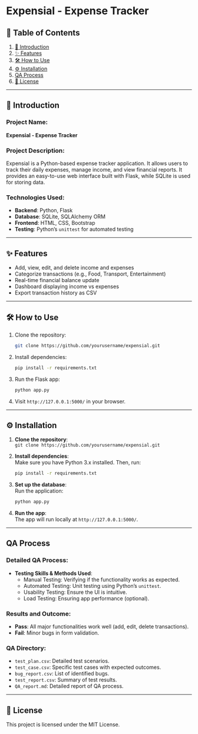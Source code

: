 
# Expensial - Expense Tracker

## 📑 Table of Contents
1. [🧾 Introduction](#introduction)
2. [✨ Features](#features)
3. [🛠️ How to Use](#how-to-use)
4. [⚙️ Installation](#installation)
5. [QA Process](#qa-process)
6. [📝 License](#license)

---

## 🧾 Introduction

### **Project Name**:  
**Expensial - Expense Tracker**

### **Project Description**:  
Expensial is a Python-based expense tracker application. It allows users to track their daily expenses, manage income, and view financial reports. It provides an easy-to-use web interface built with Flask, while SQLite is used for storing data.

### **Technologies Used**:  
- **Backend**: Python, Flask
- **Database**: SQLite, SQLAlchemy ORM
- **Frontend**: HTML, CSS, Bootstrap
- **Testing**: Python’s `unittest` for automated testing

---

## ✨ Features
- Add, view, edit, and delete income and expenses
- Categorize transactions (e.g., Food, Transport, Entertainment)
- Real-time financial balance update
- Dashboard displaying income vs expenses
- Export transaction history as CSV

---

## 🛠️ How to Use

1. Clone the repository:
   ```bash
   git clone https://github.com/yourusername/expensial.git
   ```

2. Install dependencies:
   ```bash
   pip install -r requirements.txt
   ```

3. Run the Flask app:
   ```bash
   python app.py
   ```

4. Visit `http://127.0.0.1:5000/` in your browser.

---

## ⚙️ Installation

1. **Clone the repository**:  
   `git clone https://github.com/yourusername/expensial.git`

2. **Install dependencies**:  
   Make sure you have Python 3.x installed. Then, run:
   ```bash
   pip install -r requirements.txt
   ```

3. **Set up the database**:  
   Run the application:
   ```bash
   python app.py
   ```

4. **Run the app**:  
   The app will run locally at `http://127.0.0.1:5000/`.

---

## QA Process

### Detailed QA Process:
- **Testing Skills & Methods Used**:  
  - Manual Testing: Verifying if the functionality works as expected.
  - Automated Testing: Unit testing using Python’s `unittest`.
  - Usability Testing: Ensure the UI is intuitive.
  - Load Testing: Ensuring app performance (optional).

### Results and Outcome:
- **Pass**: All major functionalities work well (add, edit, delete transactions).
- **Fail**: Minor bugs in form validation.

### QA Directory:
- `test_plan.csv`: Detailed test scenarios.
- `test_case.csv`: Specific test cases with expected outcomes.
- `bug_report.csv`: List of identified bugs.
- `test_report.csv`: Summary of test results.
- `QA_report.md`: Detailed report of QA process.

---

## 📝 License

This project is licensed under the MIT License.
